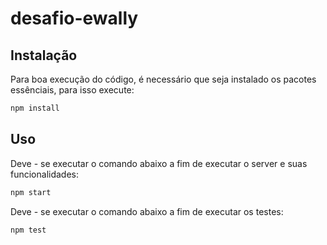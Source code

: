 # desafio-ewally

## Instalação
Para boa execução do código, é necessário que seja instalado os pacotes essênciais, para isso execute:

```bash
npm install
```

## Uso

Deve - se executar o comando abaixo a fim de executar o server e suas funcionalidades: 
```bash
npm start
```

Deve - se executar o comando abaixo a fim de executar os testes: 
```bash
npm test
```